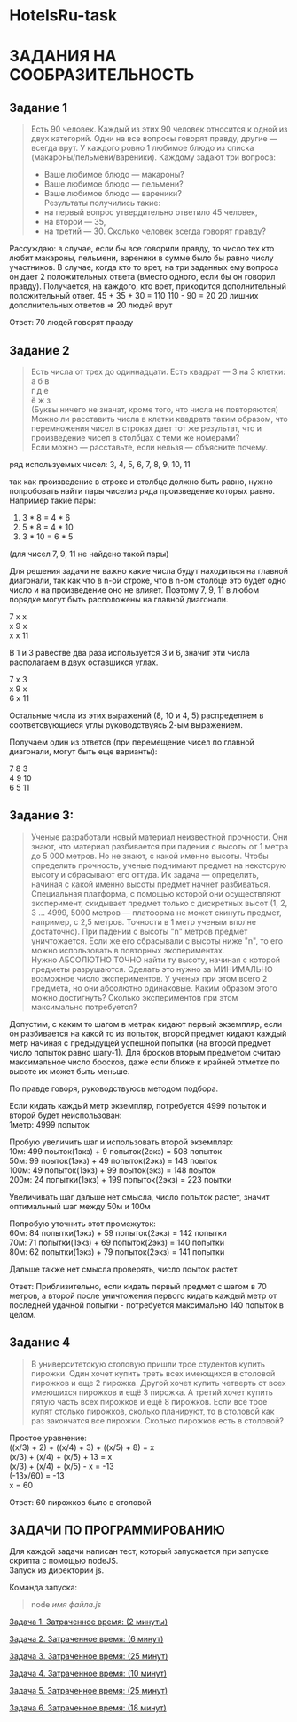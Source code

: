 # HotelsRu-task

# ЗАДАНИЯ НА СООБРАЗИТЕЛЬНОСТЬ

## Задание 1

> Есть 90 человек. Каждый из этих 90 человек относится к одной из двух категорий. Одни на все вопросы говорят правду, другие — всегда врут. 
> У каждого ровно 1 любимое блюдо из списка (макароны/пельмени/вареники). Каждому задают три вопроса:
> * Ваше любимое блюдо — макароны?
> * Ваше любимое блюдо — пельмени?
> * Ваше любимое блюдо — вареники?  
> Результаты получились такие:
> * на первый вопрос утвердительно ответило 45 человек,
> * на второй — 35,
> * на третий — 30.
> Сколько человек всегда говорят правду?  

Рассуждаю: в случае, если бы все говорили правду, то число тех кто любит макароны, пельмени, вареники в сумме было бы равно числу участников.
В случае, когда кто то врет, на три заданных ему вопроса он дает 2 положительных ответа (вместо одного, если бы он говорил правду). 
Получается, на каждого, кто врет, приходится дополнительный положительный ответ.
45 + 35 + 30 = 110
110 - 90 = 20
20 лишних дополнительных ответов => 20 людей врут

Ответ: 70 людей говорят правду

## Задание 2

> Есть числа от трех до одиннадцати. Есть квадрат — 3 на 3 клетки:  
> а б в  
> г д е  
> ё ж з  
> (Буквы ничего не значат, кроме того, что числа не повторяются)  
> Можно ли расставить числа в клетки квадрата таким образом, что перемножения чисел в строках дает тот же результат, что и произведение чисел в столбцах с теми же номерами?  
> Если можно — расставьте, если нельзя — объясните почему.

ряд используемых чисел: 3, 4, 5, 6, 7, 8, 9, 10, 11

так как произведение в строке и столбце должно быть равно, нужно попробовать найти пары чиселиз ряда произведение которых равно.
Например такие пары:
1.  3 * 8 = 4 * 6
2.  5 * 8 = 4 * 10
3.  3 * 10 = 6 * 5

(для чисел 7, 9, 11 не найдено такой пары)

Для решения задачи не важно какие числа будут находиться на главной диагонали, так как что в n-ой строке, что в n-ом столбце это будет одно число и на произведение оно не влияет.
Поэтому 7, 9, 11 в любом порядке могут быть расположены на главной диагонали.

7  х  х  
х  9  х  
х  х  11  

В 1 и 3 равестве два раза используется 3 и 6, значит эти числа располагаем в двух оставшихся углах.

7  х  3  
х  9  х  
6  х  11  

Остальные числа из этих выражений (8, 10 и 4, 5) распределяем в соответсвующиеся углы руководствуясь 2-ым выражением.

Получаем один из ответов (при перемещение чисел по главной диагонали, могут быть еще варианты):

7  8  3  
4  9  10  
6  5  11  

## Задание 3:
> Ученые разработали новый материал неизвестной прочности. Они знают, что материал разбивается при падении с высоты от 1 метра до 5 000 метров. Но не знают, с какой именно высоты. Чтобы определить прочность, ученые поднимают предмет на некоторую высоту и сбрасывают его оттуда. Их задача — определить, начиная с какой именно высоты предмет начнет разбиваться.  
> Специальная платформа, с помощью которой они осуществляют эксперимент, скидывает предмет только с дискретных высот (1, 2, 3 ... 4999, 5000 метров — платформа не может скинуть предмет, например, с 2,5 метров. Точности в 1 метр ученым вполне достаточно). При падении с высоты "n" метров предмет уничтожается. Если же его сбрасывали с высоты ниже "n", то его можно использовать в повторных экспериментах.  
> Нужно АБСОЛЮТНО ТОЧНО найти ту высоту, начиная с которой предметы разрушаются. Сделать это нужно за МИНИМАЛЬНО возможное число экспериментов. У ученых при этом всего 2 предмета, но они абсолютно одинаковые. Каким образом этого можно достигнуть? Сколько экспериментов при этом максимально потребуется?

Допустим, с каким то шагом в метрах кидают первый экземпляр, если он разбивается на какой то из попыток, второй предмет кидают каждый метр начиная с предыдущей успешной попытки (на второй предмет число попыток равно шагу-1). Для бросков вторым предметом считаю максимальное число бросков, даже если ближе к крайней отметке по высоте их может быть меньше.

По правде говоря, руководствуюсь методом подбора.

Если кидать каждый метр экземпляр, потребуется 4999 попыток и второй будет неиспользован:  
1метр: 4999 попыток   

Пробую увеличить шаг и использовать второй экземпляр:  
10м: 499 поыток(1экз) + 9 попыток(2экз) = 508 попыток  
50м:  99 поыток(1экз) + 49 попыток(2экз) = 148 поыток  
100м: 49 попыток(1экз) + 99 поыток(экз) = 148 поыток  
200м: 24 попытки(1экз) + 199 попыток(2экз) = 223 поытки  

Увеличивать шаг дальше нет смысла, число попыток растет, значит оптимальный шаг между 50м и 100м

Попробую уточнить этот промежуток:  
60м: 84 попытки(1экз) + 59 попыток(2экз) = 142 попытки  
70м: 71 попытки(1экз) + 69 попыток(2экз) = 140 попытки  
80м: 62 попытки(1экз) + 79 попыток(2экз) = 141 попытки  

Дальше также нет смысла проверять, число поыток растет.

Ответ: Приблизительно, если кидать первый предмет с шагом в 70 метров, а второй после уничтожения первого кидать каждый метр от последней удачной попытки - потребуется максимально 140 попыток в целом.

## Задание 4
> В университетскую столовую пришли трое студентов купить пирожки. Один хочет купить треть всех имеющихся в столовой пирожков и еще 2 пирожка. Другой хочет купить четверть от всех имеющихся пирожков и ещё 3 пирожка. А третий хочет купить пятую часть всех пирожков и ещё 8 пирожков. Если все трое купят столько пирожков, сколько планируют, то в столовой как раз закончатся все пирожки. Сколько пирожков есть в столовой? 

Простое уравнение:  
((х/3) + 2) + ((х/4) + 3) + ((х/5) + 8) = х  
(х/3) + (х/4) + (х/5) + 13 = х  
(х/3) + (х/4) + (х/5) - х = -13  
(-13х/60) = -13  
х = 60  

Ответ: 60 пирожков было в столовой

## ЗАДАЧИ ПО ПРОГРАММИРОВАНИЮ 

Для каждой задачи написан тест, который запускается при запуске скрипта с помощью nodeJS.  
Запуск из директории js.

Команда запуска:

> node *имя файла.js*

[Задача 1. Затраченное время: (2 минуты)](/js/1.js)

[Задача 2. Затраченное время: (6 минут)](/js/2.js)

[Задача 3. Затраченное время: (25 минут)](/js/3.js)

[Задача 4. Затраченное время: (10 минут)](/js/4.js)

[Задача 5. Затраченное время: (25 минут)](/js/5.js)

[Задача 6. Затраченное время: (18 минут)](/js/6.js)

